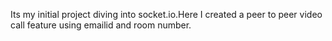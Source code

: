 Its my initial project diving into socket.io.Here I created a peer to peer video call feature using emailid and room number.
